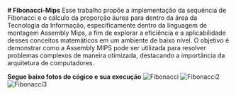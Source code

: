 **# Fibonacci-Mips**
 Esse trabalho propõe a implementação da sequência de Fibonacci e o cálculo da proporção áurea para dentro da área da Tecnologia da Informação, especificamente dentro da linguagem de montagem Assembly Mips, a fim de explorar a eficiência e a aplicabilidade desses conceitos matemáticos em um ambiente de baixo nível. O objetivo é demonstrar como a Assembly MIPS pode ser utilizada para resolver problemas complexos de maneira otimizada, destacando a importância da arquitetura de computadores.

**Segue baixo fotos do cógico e sua execução**
![Fibonacci](https://github.com/LiliamLtx/Fibonacci-Assembly/assets/162481479/d9bc9fd8-f004-4ac4-bb81-5001527b572e)
![Fibonacci2](https://github.com/LiliamLtx/Fibonacci-Assembly/assets/162481479/1da19ed5-24fd-42ff-a893-e885a1f96380)
![Fibonacci3](https://github.com/LiliamLtx/Fibonacci-Assembly/assets/162481479/6382d3e0-c3c2-4441-9af5-5502b2e00761)
